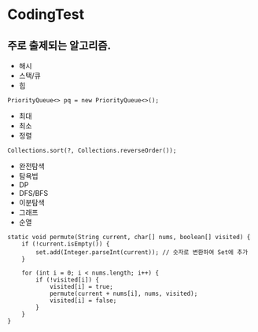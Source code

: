 # CodingTest

## 주로 출제되는 알고리즘.

- 해시
- 스택/큐
- 힙
```
PriorityQueue<> pq = new PriorityQueue<>();
```
  - 최대
  - 최소
- 정렬
```
Collections.sort(?, Collections.reverseOrder());
```
- 완전탐색
- 탐욕법
- DP
- DFS/BFS
- 이분탐색
- 그래프
- 순열
```
static void permute(String current, char[] nums, boolean[] visited) {
    if (!current.isEmpty()) {
        set.add(Integer.parseInt(current)); // 숫자로 변환하여 Set에 추가
    }
        
    for (int i = 0; i < nums.length; i++) {
        if (!visited[i]) {
            visited[i] = true;
            permute(current + nums[i], nums, visited);
            visited[i] = false;
        }
    }
}
```
